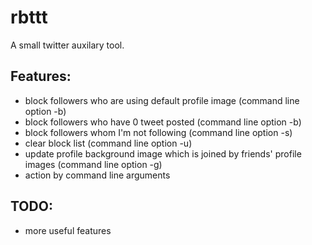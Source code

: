 # rbttt
A small twitter auxilary tool.

Features:
----

- block followers who are using default profile image (command line option -b)
- block followers who have 0 tweet posted (command line option -b)
- block followers whom I'm not following (command line option -s)
- clear block list (command line option -u)
- update profile background image which is joined by friends' profile images (command line option -g)
- action by command line arguments

TODO:
----

- more useful features